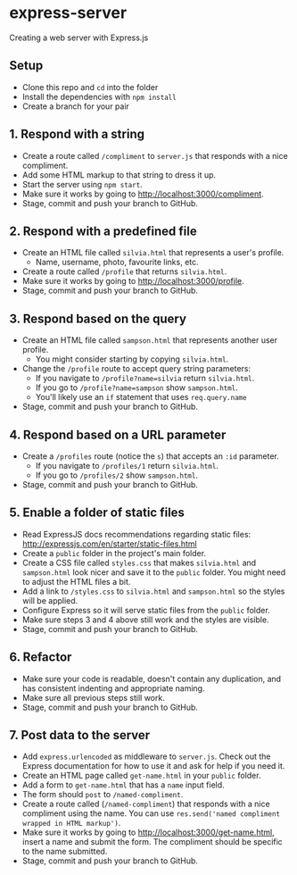 # express-server

Creating a web server with Express.js


## Setup

* Clone this repo and `cd` into the folder
* Install the dependencies with `npm install`
* Create a branch for your pair


## 1. Respond with a string

* Create a route called `/compliment` to `server.js` that responds with a nice compliment.
* Add some HTML markup to that string to dress it up.
* Start the server using `npm start`.
* Make sure it works by going to [http://localhost:3000/compliment](http://localhost:3000/compliment).
* Stage, commit and push your branch to GitHub.


## 2. Respond with a predefined file

* Create an HTML file called `silvia.html` that represents a user's profile.
  - Name, username, photo, favourite links, etc.
* Create a route called `/profile` that returns `silvia.html`.
* Make sure it works by going to [http://localhost:3000/profile](http://localhost:3000/profile).
* Stage, commit and push your branch to GitHub.


## 3. Respond based on the query

* Create an HTML file called `sampson.html` that represents another user profile.
  - You might consider starting by copying `silvia.html`.
* Change the `/profile` route to accept query string parameters:
  - If you navigate to `/profile?name=silvia` return `silvia.html`.
  - If you go to `/profile?name=sampson` show `sampson.html`.
  - You'll likely use an `if` statement that uses `req.query.name`
* Stage, commit and push your branch to GitHub.


## 4. Respond based on a URL parameter

* Create a `/profiles` route (notice the `s`) that accepts an `:id` parameter.
  - If you navigate to `/profiles/1` return `silvia.html`.
  - If you go to `/profiles/2` show `sampson.html`.
* Stage, commit and push your branch to GitHub.


## 5. Enable a folder of static files

* Read ExpressJS docs recommendations regarding static files: http://expressjs.com/en/starter/static-files.html
* Create a `public` folder in the project's main folder.
* Create a CSS file called `styles.css` that makes `silvia.html` and `sampson.html` look nicer and save it to the `public` folder. You might need to adjust the HTML files a bit.
* Add a link to `/styles.css` to `silvia.html` and `sampson.html` so the styles will be applied.
* Configure Express so it will serve static files from the `public` folder.
* Make sure steps 3 and 4 above still work and the styles are visible.
* Stage, commit and push your branch to GitHub.


## 6. Refactor

* Make sure your code is readable, doesn't contain any duplication, and has consistent indenting and appropriate naming.
* Make sure all previous steps still work.
* Stage, commit and push your branch to GitHub.


## 7. Post data to the server

* Add `express.urlencoded` as middleware to `server.js`. Check out the Express documentation for how to use it and ask for help if you need it.
* Create an HTML page called `get-name.html` in your `public` folder.
* Add a form to `get-name.html` that has a `name` input field.
* The form should `post` to `/named-compliment`.
* Create a route called (`/named-compliment`) that responds with a nice compliment using the name. You can use `res.send('named compliment wrapped in HTML markup')`.
* Make sure it works by going to [http://localhost:3000/get-name.html](http://localhost:3000/get-name.html), insert a name and submit the form. The compliment should be specific to the name submitted.
* Stage, commit and push your branch to GitHub.
